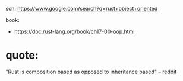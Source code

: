 sch: https://www.google.com/search?q=rust+object+oriented

book:
- https://doc.rust-lang.org/book/ch17-00-oop.html

# quote:
"Rust is composition based as opposed to inheritance based" – [reddit](https://reddit.com/r/rust/comments/qr5gqf/rust_isnt_oop_but_then_what_is_it/)
